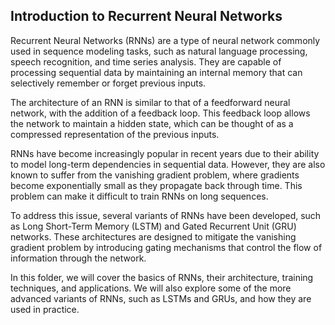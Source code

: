 ## Introduction to Recurrent Neural Networks

Recurrent Neural Networks (RNNs) are a type of neural network commonly used in sequence modeling tasks, such as natural language processing, speech recognition, and time series analysis. They are capable of processing sequential data by maintaining an internal memory that can selectively remember or forget previous inputs.

The architecture of an RNN is similar to that of a feedforward neural network, with the addition of a feedback loop. This feedback loop allows the network to maintain a hidden state, which can be thought of as a compressed representation of the previous inputs.

RNNs have become increasingly popular in recent years due to their ability to model long-term dependencies in sequential data. However, they are also known to suffer from the vanishing gradient problem, where gradients become exponentially small as they propagate back through time. This problem can make it difficult to train RNNs on long sequences.

To address this issue, several variants of RNNs have been developed, such as Long Short-Term Memory (LSTM) and Gated Recurrent Unit (GRU) networks. These architectures are designed to mitigate the vanishing gradient problem by introducing gating mechanisms that control the flow of information through the network.

In this folder, we will cover the basics of RNNs, their architecture, training techniques, and applications. We will also explore some of the more advanced variants of RNNs, such as LSTMs and GRUs, and how they are used in practice.
